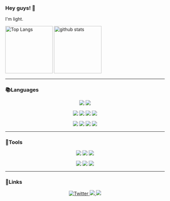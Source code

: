 ### Hey guys! 👋

I'm light.  

<p align="left"> 
  <img alt="Top Langs" height="150px" src="https://github-readme-stats.vercel.app/api/top-langs/?username=light-planck&layout=compact&show_icons=true&theme=tokyonight" />
  <img alt="github stats" height="150px" src="https://github-readme-stats.vercel.app/api?username=light-planck&theme=tokyonight&show_icons=ture" />
</p>

___

### 📚Languages

<p align="center">
  <a>
    <img src="https://img.shields.io/badge/-C++-00599C.svg?logo=c%2B%2B&style==style=for-the-badge&logoColor=white" />
  </a>

  <a>
    <img src="https://img.shields.io/badge/-Python-3776AB.svg?logo=python&style==style=for-the-badge&logoColor=white" />
  </a>
</p>

<p align="center">
  <a>
    <img src="https://img.shields.io/badge/-HTML-E34F26.svg?logo=HTML5&style==style=for-the-badge&logoColor=white" />
  </a>

  <a>
    <img src="https://img.shields.io/badge/-CSS-1572B6.svg?logo=CSS3&style==style=for-the-badge&logoColor=white" />
  </a>

  <a>
    <img src="https://img.shields.io/badge/-JavaScript-F7DF1E.svg?logo=JavaScript&style==style=for-the-badge&logoColor=white" />
  </a>


  <a>
    <img src="https://img.shields.io/badge/-Node.js-339933.svg?logo=Node.js&style==style=for-the-badge&logoColor=white" />
  </a>
</p>

<p align="center">
  <a>
    <img src="https://img.shields.io/badge/-TypeScript-3178C6.svg?logo=TypeScript&style==style=for-the-badge&logoColor=white" />
  </a>

  <a>
    <img src="https://img.shields.io/badge/-React-61DAFB.svg?logo=React&style==style=for-the-badge&logoColor=white" />
  </a>

  <a>
    <img src="https://img.shields.io/badge/-Next.js-000000.svg?logo=Next.js&style==style=for-the-badge&logoColor=white" />
  </a>

  <a>
    <img src="https://img.shields.io/badge/-Express-000000.svg?logo=Express&style==style=for-the-badge&logoColor=white" />
  </a>
</p>

___

### 🔧Tools

<p align="center">
  <a>
    <img src="https://img.shields.io/badge/-Git-F05032.svg?logo=Git&style==style=for-the-badge&logoColor=white" />
  </a>

  <a>
    <img src="https://img.shields.io/badge/-Ubuntu-E95420.svg?logo=Ubuntu&style==style=for-the-badge&logoColor=white" />
  </a>

  <a>
    <img src="https://img.shields.io/badge/-docker-2496ED.svg?logo=docker&style=style=for-the-badge&logoColor=white" />
  </a>
</p>

<p align="center">
  <a>
    <img src="https://img.shields.io/badge/-vscode-007ACC.svg?logo=visualstudiocode&style==style=for-the-badge&logoColor=white" />
  </a>

  <a>
    <img src="https://img.shields.io/badge/-Notion-000000.svg?logo=Notion&style==style=for-the-badge&logoColor=white" />
  </a>

  <a>
    <img src="https://img.shields.io/badge/-Slack-4A154B.svg?logo=Slack&style==style=for-the-badge&logoColor=white" />
  </a>
</p>

___

### 🔗Links

<p align="center">
  <a href="https://twitter.com/light_planck" target="_blank">
    <img alt="Twitter" src="https://img.shields.io/badge/twitter-%231DA1F2.svg?&style=for-the-badge&logo=twitter&logoColor=white" />
  </a>

  <a href="https://atcoder.jp/users/planck16" target="_blank">
    <img src="https://img.shields.io/badge/AtCoder-000000.svg?&style=for-the-badge&logoColor=white" />
  </a>

  <a href="https://zenn.dev/light_planck" target="_blank">
    <img src="https://img.shields.io/badge/Zenn-3EA8FF.svg?&style=for-the-badge&logo=Zenn&logoColor=white" />
  </a>
</p>